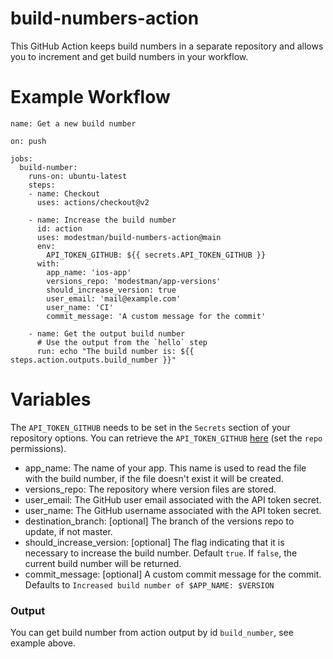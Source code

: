 # build-numbers-action
This GitHub Action keeps build numbers in a separate repository and allows you to increment and get build numbers in your workflow.

# Example Workflow
    name: Get a new build number

    on: push

    jobs:
      build-number:
        runs-on: ubuntu-latest
        steps:
        - name: Checkout
          uses: actions/checkout@v2

        - name: Increase the build number
          id: action
          uses: modestman/build-numbers-action@main
          env:
            API_TOKEN_GITHUB: ${{ secrets.API_TOKEN_GITHUB }}
          with:
            app_name: 'ios-app'
            versions_repo: 'modestman/app-versions'
            should_increase_version: true
            user_email: 'mail@example.com'
            user_name: 'CI'
            commit_message: 'A custom message for the commit'

        - name: Get the output build number
          # Use the output from the `hello` step
          run: echo "The build number is: ${{ steps.action.outputs.build_number }}"

# Variables

The `API_TOKEN_GITHUB` needs to be set in the `Secrets` section of your repository options. You can retrieve the `API_TOKEN_GITHUB` [here](https://github.com/settings/tokens) (set the `repo` permissions).

* app_name: The name of your app. This name is used to read the file with the build number, if the file doesn't exist it will be created.
* versions_repo: The repository where version files are stored.
* user_email: The GitHub user email associated with the API token secret.
* user_name: The GitHub username associated with the API token secret.
* destination_branch: [optional] The branch of the versions repo to update, if not master.
* should_increase_version: [optional] The flag indicating that it is necessary to increase the build number. Default `true`. If `false`, the current build number will be returned.
* commit_message: [optional] A custom commit message for the commit. Defaults to `Increased build number of $APP_NAME: $VERSION`

### Output

You can get build number from action output by id `build_number`, see example above.